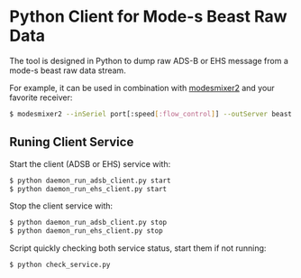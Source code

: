 # Python Client for Mode-s Beast Raw Data

The tool is designed in Python to dump raw ADS-B or EHS message from a mode-s beast raw data stream.

For example, it can be used in combination with [modesmixer2](http://xdeco.org/?page_id=48) and your favorite receiver:
```sh
$ modesmixer2 --inSeriel port[:speed[:flow_control]] --outServer beast:30334
```

## Runing Client Service
Start the client (ADSB or EHS) service with:
```sh
$ python daemon_run_adsb_client.py start
$ python daemon_run_ehs_client.py start
```

Stop the client service with:
```sh
$ python daemon_run_adsb_client.py stop
$ python daemon_run_ehs_client.py stop
```


Script quickly checking both service status, start them if not running:
```sh
$ python check_service.py
```
